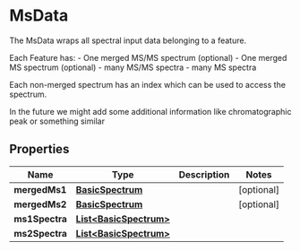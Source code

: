 

# MsData

The MsData wraps all spectral input data belonging to a feature.  <p>  Each Feature has:  - One merged MS/MS spectrum (optional)  - One merged MS spectrum (optional)  - many MS/MS spectra  - many MS spectra  <p>  Each non-merged spectrum has an index which can be used to access the spectrum.  <p>  In the future we might add some additional information like chromatographic peak or something similar

## Properties

| Name | Type | Description | Notes |
|------------ | ------------- | ------------- | -------------|
|**mergedMs1** | [**BasicSpectrum**](BasicSpectrum.md) |  |  [optional] |
|**mergedMs2** | [**BasicSpectrum**](BasicSpectrum.md) |  |  [optional] |
|**ms1Spectra** | [**List&lt;BasicSpectrum&gt;**](BasicSpectrum.md) |  |  |
|**ms2Spectra** | [**List&lt;BasicSpectrum&gt;**](BasicSpectrum.md) |  |  |



